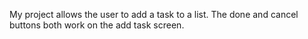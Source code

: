 My project allows the user to add a task to a list.  The done and cancel buttons both work on the add task screen.  
